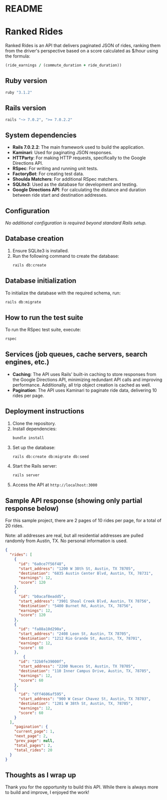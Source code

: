 # README

# Ranked Rides
Ranked Rides is an API that delivers paginated JSON of rides, ranking them from the driver's perspective based on a score calculated as $/hour using the formula:

```ruby
(ride_earnings / (commute_duration + ride_duration))
```

## Ruby version
```ruby
ruby "3.1.2"
```

## Rails version
```ruby
rails "~> 7.0.2", ">= 7.0.2.2"
```

## System dependencies
- **Rails 7.0.2.2**: The main framework used to build the application.
- **Kaminari**: Used for paginating JSON responses.
- **HTTParty**: For making HTTP requests, specifically to the Google Directions API.
- **RSpec**: For writing and running unit tests.
- **FactoryBot**: For creating test data.
- **Shoulda Matchers**: For additional RSpec matchers.
- **SQLite3**: Used as the database for development and testing.
- **Google Directions API**: For calculating the distance and duration between ride start and destination addresses.


## Configuration
*No additional configuration is required beyond standard Rails setup.*

## Database creation
1. Ensure SQLite3 is installed.
2. Run the following command to create the database:
   ```bash
   rails db:create
   ```

## Database initialization
To initialize the database with the required schema, run:

```bash
rails db:migrate
```

## How to run the test suite
To run the RSpec test suite, execute:

```bash
rspec
```

## Services (job queues, cache servers, search engines, etc.)
- **Caching**: The API uses Rails' built-in caching to store responses from the Google Directions API, minimizing redundant API calls and improving performance.
Additionally, all trip object creation is cached as well.
- **Pagination**: The API uses Kaminari to paginate ride data, delivering 10 rides per page.


## Deployment instructions
1. Clone the repository.
2. Install dependencies:
   ```bash
   bundle install
   ```
3. Set up the database:
   ```bash
   rails db:create db:migrate db:seed
   ```
4. Start the Rails server:
   ```bash
   rails server
   ```
5. Access the API at `http://localhost:3000`


## Sample API response (showing only partial response below)
For this sample project, there are 2 pages of 10 rides per page, for a total of 20 rides.

Note: all addresses are real, but all residential addresses are pulled randomly from Austin, TX. No personal information is used.


```json
{
  "rides": [
    {
      "id": "6a0ce7f56f48",
      "start_address": "1200 W 38th St, Austin, TX 78705",
      "destination": "6835 Austin Center Blvd, Austin, TX, 78731",
      "earnings": 12,
      "score": 120
    },
    {
      "id": "b0acaf8eadd5",
      "start_address": "3901 Shoal Creek Blvd, Austin, TX 78756",
      "destination": "5400 Burnet Rd, Austin, TX, 78756",
      "earnings": 12,
      "score": 120
    },
    {
      "id": "fa88a10d290a",
      "start_address": "2408 Leon St, Austin, TX 78705",
      "destination": "1212 Rio Grande St, Austin, TX, 78701",
      "earnings": 12,
      "score": 60
    },
        {
      "id": "32b0fe39000f",
      "start_address": "2200 Nueces St, Austin, TX 78705",
      "destination": "110 Inner Campus Drive, Austin, TX, 78705",
      "earnings": 12,
      "score": 60
    },
    {
      "id": "dff4606af595",
      "start_address": "900 W Cesar Chavez St, Austin, TX 78703",
      "destination": "1201 W 38th St, Austin, TX, 78705",
      "earnings": 12,
      "score": 60
    }
  ],
    "pagination": {
    "current_page": 1,
    "next_page": 2,
    "prev_page": null,
    "total_pages": 2,
    "total_rides": 20
  }
}
```

## Thoughts as I wrap up
Thank you for the opportunity to build this API. While there is always more to build and improve, I enjoyed the work!
